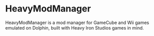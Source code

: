 # HeavyModManager
HeavyModManager is a mod manager for GameCube and Wii games emulated on Dolphin, built with Heavy Iron Studios games in mind.
